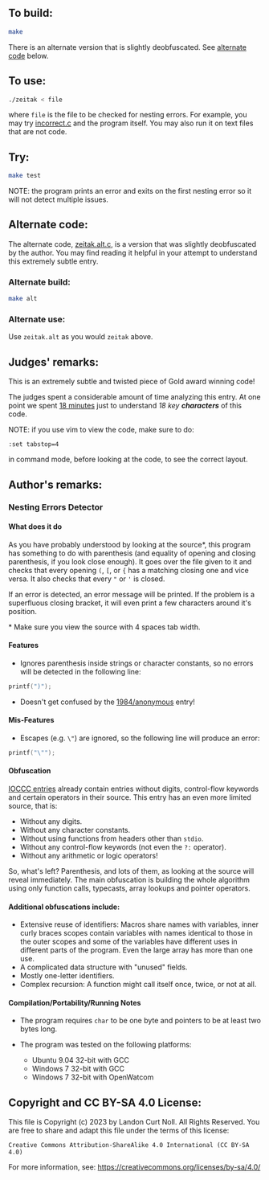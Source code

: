 ## To build:

```sh
make
```

There is an alternate version that is slightly deobfuscated. See [alternate
code](#alternate-code) below.


## To use:

```sh
./zeitak < file
```

where `file` is the file to be checked for nesting errors. For example, you may
try [incorrect.c](incorrect.c) and the program itself. You may also run it on
text files that are not code.


## Try:

```sh
make test
```

NOTE: the program prints an error and exits on the first nesting error so it
will not detect multiple issues.


## Alternate code:

The alternate code, [zeitak.alt.c](zeitak.alt.c), is a version that was slightly
deobfuscated by the author. You may find reading it helpful in your attempt to
understand this extremely subtle entry.


### Alternate build:

```sh
make alt
```


### Alternate use:

Use `zeitak.alt` as you would `zeitak` above.


## Judges' remarks:

This is an extremely subtle and twisted piece of Gold award winning code!

The judges spent a considerable amount of time analyzing this entry.
At one point we spent
[18
minutes](https://web.archive.org/web/20130925190722/https://twitter.com/ioccc/status/252162898800033792)
just to understand _18 key **characters**_ of this code.

NOTE: if you use vim to view the code, make sure to do:

```
:set tabstop=4
```

in command mode, before looking at the code, to see the correct layout.


## Author's remarks:

### Nesting Errors Detector


#### What does it do

As you have probably understood by looking at the source\*, this program has
something to do with parenthesis (and equality of opening and closing
parenthesis, if you look close enough). It goes over the file given to it and
checks that every opening `(`, `[`, or `{` has a matching closing one and
vice versa. It also checks that every `"` or `'` is closed.

If an error is detected, an error message will be printed. If the problem
is a superfluous closing bracket, it will even print a few characters
around it's position.

\* Make sure you view the source with 4 spaces tab width.


#### Features

* Ignores parenthesis inside strings or character constants, so no errors
  will be detected in the following line:

```c
printf(")");
```

* Doesn't get confused by the [1984/anonymous](/1984/anonymous/anonymous.c) entry!


#### Mis-Features

* Escapes (e.g. `\"`) are ignored, so the following line will produce
  an error:

```c
printf("\"");
```

#### Obfuscation

[IOCCC entries](/years.html) already contain entries without digits, control-flow
keywords and certain operators in their source. This entry has an
even more limited source, that is:

* Without any digits.
* Without any character constants.
* Without using functions from headers other than `stdio`.
* Without any control-flow keywords (not even the `?:` operator).
* Without any arithmetic or logic operators!

So, what's left? Parenthesis, and lots of them, as looking at the source will
reveal immediately. The main obfuscation is building the whole algorithm using
only function calls, typecasts, array lookups and pointer operators.


#### Additional obfuscations include:

* Extensive reuse of identifiers: Macros share names with variables, inner
  curly braces scopes contain variables with names identical to those in the
  outer scopes and some of the variables have different uses in different
  parts of the program. Even the large array has more than one use.
* A complicated data structure with "unused" fields.
* Mostly one-letter identifiers.
* Complex recursion: A function might call itself once, twice, or not at all.


#### Compilation/Portability/Running Notes

* The program requires `char` to be one byte and pointers to be
  at least two bytes long.

* The program was tested on the following platforms:
    - Ubuntu 9.04 32-bit with GCC
    - Windows 7 32-bit with GCC
    - Windows 7 32-bit with OpenWatcom


## Copyright and CC BY-SA 4.0 License:

This file is Copyright (c) 2023 by Landon Curt Noll.  All Rights Reserved.
You are free to share and adapt this file under the terms of this license:

    Creative Commons Attribution-ShareAlike 4.0 International (CC BY-SA 4.0)

For more information, see: https://creativecommons.org/licenses/by-sa/4.0/
